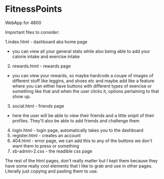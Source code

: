# FitnessPoints
WebApp for 4800

Important files to consider:

1.index.html - dashboard aka home page 
  - you can view all your general stats while also being able to add your calorie intake and exercise intake

2. rewards.html - rewards page
  - you can view your rewards, so maybe hardcode a coupe of images of different stuff like leggins, and shoes etc and maybe add like a feature where you can either have buttons with different types of exercise or something like that and when the user clicks it, options pertaining to that show up. 
  
3. social.html - friends page
  - here the user will be able to view their friends and a little snipit of their profiles. They'll also be able to add friends and challenge them 
  
4. login.html - login page, automatically takes you to the dashboard
5. register.html - creates an account 
6. 404.html - error page, we can add this to any of the buttons we don't want them to press or something
7. sb-admin-2.css - the readible css page

The rest of the html pages, don't really matter but I kept them because they have some really cool elements that I like to grab and use in other pages. Literally just copying and pasting them to use. 
